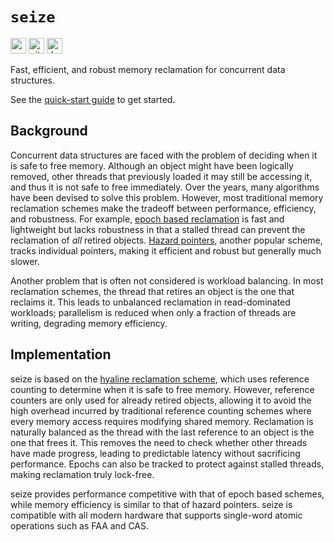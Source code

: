 # `seize`

[<img alt="crates.io" src="https://img.shields.io/crates/v/seize?style=for-the-badge" height="25">](https://crates.io/crates/seize)
[<img alt="github" src="https://img.shields.io/badge/github-seize-blue?style=for-the-badge" height="25">](https://github.com/ibraheemdev/seize)
[<img alt="docs.rs" src="https://img.shields.io/docsrs/seize?style=for-the-badge" height="25">](https://docs.rs/seize)

Fast, efficient, and robust memory reclamation for concurrent data structures.

See the [quick-start guide] to get started.

## Background

Concurrent data structures are faced with the problem of deciding when it is
safe to free memory. Although an object might have been logically removed, other
threads that previously loaded it may still be accessing it, and thus it is
not safe to free immediately. Over the years, many algorithms have been devised
to solve this problem. However, most traditional memory reclamation schemes make
the tradeoff between performance, efficiency, and robustness. For example,
[epoch based reclamation] is fast and lightweight but lacks robustness in that a
stalled thread can prevent the reclamation of _all_ retired objects. [Hazard
pointers], another popular scheme, tracks individual pointers, making it efficient
and robust but generally much slower.

Another problem that is often not considered is workload balancing. In most
reclamation schemes, the thread that retires an object is the one that reclaims
it. This leads to unbalanced reclamation in read-dominated workloads; parallelism
is reduced when only a fraction of threads are writing, degrading memory efficiency.

## Implementation

seize is based on the [hyaline reclamation scheme], which uses reference counting
to determine when it is safe to free memory. However, reference counters are only
used for already retired objects, allowing it to avoid the high overhead incurred
by traditional reference counting schemes where every memory access requires modifying
shared memory. Reclamation is naturally balanced as the thread with the last reference
to an object is the one that frees it. This removes the need to check whether other
threads have made progress, leading to predictable latency without sacrificing performance.
Epochs can also be tracked to protect against stalled threads, making reclamation truly
lock-free.

seize provides performance competitive with that of epoch based schemes, while memory efficiency
is similar to that of hazard pointers. seize is compatible with all modern hardware that
supports single-word atomic operations such as FAA and CAS.

[quick-start guide]: https://docs.rs/seize/latest/seize/guide/index.html
[tokio]: https://github.com/tokio-rs/tokio
[hazard pointers]:
  https://www.cs.otago.ac.nz/cosc440/readings/hazard-pointers.pdf
[hyaline reclamation scheme]: https://arxiv.org/pdf/1905.07903.pdf
[epoch based reclamation]:
  https://www.cl.cam.ac.uk/techreports/UCAM-CL-TR-579.pdf
